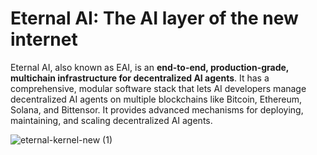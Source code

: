 # Eternal AI: The AI layer of the new internet

Eternal AI, also known as EAI, is an **end-to-end, production-grade, multichain infrastructure for decentralized AI agents**. It has a comprehensive, modular software stack that lets AI developers manage decentralized AI agents on multiple blockchains like Bitcoin, Ethereum, Solana, and Bittensor. It provides advanced mechanisms for deploying, maintaining, and scaling decentralized AI agents.

![eternal-kernel-new (1)](https://github.com/user-attachments/assets/cece9ef2-6329-4362-b181-52a3fef15b54)
